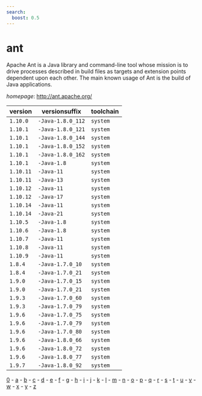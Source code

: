 ```yaml
---
search:
  boost: 0.5
---
```

# ant

Apache Ant is a Java library and command-line tool whose mission is to drive processes described in  build files as targets and extension points dependent upon each other. The main known usage of Ant is the build of  Java applications.

*homepage*: <http://ant.apache.org/>

version | versionsuffix | toolchain
--------|---------------|----------
``1.10.0`` | ``-Java-1.8.0_112`` | ``system``
``1.10.1`` | ``-Java-1.8.0_121`` | ``system``
``1.10.1`` | ``-Java-1.8.0_144`` | ``system``
``1.10.1`` | ``-Java-1.8.0_152`` | ``system``
``1.10.1`` | ``-Java-1.8.0_162`` | ``system``
``1.10.1`` | ``-Java-1.8`` | ``system``
``1.10.11`` | ``-Java-11`` | ``system``
``1.10.11`` | ``-Java-13`` | ``system``
``1.10.12`` | ``-Java-11`` | ``system``
``1.10.12`` | ``-Java-17`` | ``system``
``1.10.14`` | ``-Java-11`` | ``system``
``1.10.14`` | ``-Java-21`` | ``system``
``1.10.5`` | ``-Java-1.8`` | ``system``
``1.10.6`` | ``-Java-1.8`` | ``system``
``1.10.7`` | ``-Java-11`` | ``system``
``1.10.8`` | ``-Java-11`` | ``system``
``1.10.9`` | ``-Java-11`` | ``system``
``1.8.4`` | ``-Java-1.7.0_10`` | ``system``
``1.8.4`` | ``-Java-1.7.0_21`` | ``system``
``1.9.0`` | ``-Java-1.7.0_15`` | ``system``
``1.9.0`` | ``-Java-1.7.0_21`` | ``system``
``1.9.3`` | ``-Java-1.7.0_60`` | ``system``
``1.9.3`` | ``-Java-1.7.0_79`` | ``system``
``1.9.6`` | ``-Java-1.7.0_75`` | ``system``
``1.9.6`` | ``-Java-1.7.0_79`` | ``system``
``1.9.6`` | ``-Java-1.7.0_80`` | ``system``
``1.9.6`` | ``-Java-1.8.0_66`` | ``system``
``1.9.6`` | ``-Java-1.8.0_72`` | ``system``
``1.9.6`` | ``-Java-1.8.0_77`` | ``system``
``1.9.7`` | ``-Java-1.8.0_92`` | ``system``

[0](../0/index.md) - [a](../a/index.md) - [b](../b/index.md) - [c](../c/index.md) - [d](../d/index.md) - [e](../e/index.md) - [f](../f/index.md) - [g](../g/index.md) - [h](../h/index.md) - [i](../i/index.md) - [j](../j/index.md) - [k](../k/index.md) - [l](../l/index.md) - [m](../m/index.md) - [n](../n/index.md) - [o](../o/index.md) - [p](../p/index.md) - [q](../q/index.md) - [r](../r/index.md) - [s](../s/index.md) - [t](../t/index.md) - [u](../u/index.md) - [v](../v/index.md) - [w](../w/index.md) - [x](../x/index.md) - [y](../y/index.md) - [z](../z/index.md)

